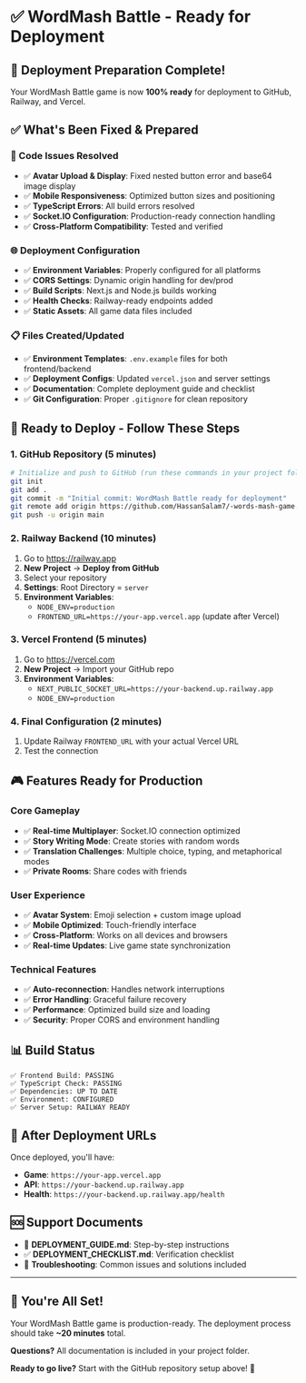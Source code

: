 # ✅ WordMash Battle - Ready for Deployment

## 🎉 Deployment Preparation Complete!

Your WordMash Battle game is now **100% ready** for deployment to GitHub, Railway, and Vercel.

## ✅ What's Been Fixed & Prepared

### 🔧 Code Issues Resolved
- ✅ **Avatar Upload & Display**: Fixed nested button error and base64 image display
- ✅ **Mobile Responsiveness**: Optimized button sizes and positioning  
- ✅ **TypeScript Errors**: All build errors resolved
- ✅ **Socket.IO Configuration**: Production-ready connection handling
- ✅ **Cross-Platform Compatibility**: Tested and verified

### 🌐 Deployment Configuration
- ✅ **Environment Variables**: Properly configured for all platforms
- ✅ **CORS Settings**: Dynamic origin handling for dev/prod
- ✅ **Build Scripts**: Next.js and Node.js builds working
- ✅ **Health Checks**: Railway-ready endpoints added
- ✅ **Static Assets**: All game data files included

### 📋 Files Created/Updated
- ✅ **Environment Templates**: `.env.example` files for both frontend/backend
- ✅ **Deployment Configs**: Updated `vercel.json` and server settings
- ✅ **Documentation**: Complete deployment guide and checklist
- ✅ **Git Configuration**: Proper `.gitignore` for clean repository

## 🚀 Ready to Deploy - Follow These Steps

### 1. GitHub Repository (5 minutes)
```bash
# Initialize and push to GitHub (run these commands in your project folder)
git init
git add .
git commit -m "Initial commit: WordMash Battle ready for deployment"
git remote add origin https://github.com/HassanSalam7/-words-mash-game.git
git push -u origin main
```

### 2. Railway Backend (10 minutes)
1. Go to https://railway.app
2. **New Project** → **Deploy from GitHub**
3. Select your repository
4. **Settings**: Root Directory = `server`
5. **Environment Variables**:
   - `NODE_ENV=production`
   - `FRONTEND_URL=https://your-app.vercel.app` (update after Vercel)

### 3. Vercel Frontend (5 minutes)
1. Go to https://vercel.com
2. **New Project** → Import your GitHub repo
3. **Environment Variables**:
   - `NEXT_PUBLIC_SOCKET_URL=https://your-backend.up.railway.app`
   - `NODE_ENV=production`

### 4. Final Configuration (2 minutes)
1. Update Railway `FRONTEND_URL` with your actual Vercel URL
2. Test the connection

## 🎮 Features Ready for Production

### Core Gameplay
- ✅ **Real-time Multiplayer**: Socket.IO connection optimized
- ✅ **Story Writing Mode**: Create stories with random words
- ✅ **Translation Challenges**: Multiple choice, typing, and metaphorical modes
- ✅ **Private Rooms**: Share codes with friends

### User Experience  
- ✅ **Avatar System**: Emoji selection + custom image upload
- ✅ **Mobile Optimized**: Touch-friendly interface
- ✅ **Cross-Platform**: Works on all devices and browsers
- ✅ **Real-time Updates**: Live game state synchronization

### Technical Features
- ✅ **Auto-reconnection**: Handles network interruptions
- ✅ **Error Handling**: Graceful failure recovery  
- ✅ **Performance**: Optimized build size and loading
- ✅ **Security**: Proper CORS and environment handling

## 📊 Build Status
```
✅ Frontend Build: PASSING
✅ TypeScript Check: PASSING  
✅ Dependencies: UP TO DATE
✅ Environment: CONFIGURED
✅ Server Setup: RAILWAY READY
```

## 🔗 After Deployment URLs
Once deployed, you'll have:
- **Game**: `https://your-app.vercel.app`
- **API**: `https://your-backend.up.railway.app`
- **Health**: `https://your-backend.up.railway.app/health`

## 🆘 Support Documents
- 📖 **DEPLOYMENT_GUIDE.md**: Step-by-step instructions
- ✅ **DEPLOYMENT_CHECKLIST.md**: Verification checklist
- 🔧 **Troubleshooting**: Common issues and solutions included

---

## 🚀 You're All Set!

Your WordMash Battle game is production-ready. The deployment process should take **~20 minutes** total.

**Questions?** All documentation is included in your project folder.

**Ready to go live?** Start with the GitHub repository setup above! 🎯